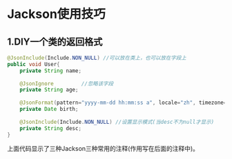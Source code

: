 # Jackson使用技巧

## 1.DIY一个类的返回格式

```java
@JsonInclude(Include.NON_NULL) //可以放在类上，也可以放在字段上
public void User{
    private String name;
    
    @JsonIgnore         //忽略该字段
    private String age;
    
    @JsonFormat(pattern="yyyy-mm-dd hh:mm:ss a", locale="zh", timezone="GMT+8") //格式化
    private Date birth;
    
    @JsonInclude(Include.NON_NULL) //设置显示模式(当desc不为null才显示)
    private String desc;
}
```

上面代码显示了三种Jackson三种常用的注释(作用写在后面的注释中)。


